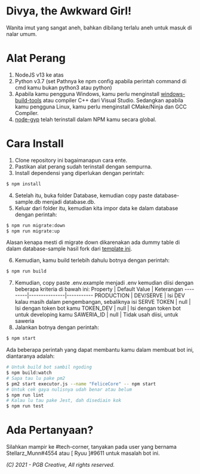# Divya, the Awkward Girl!
Wanita imut yang sangat aneh, bahkan dibilang terlalu aneh untuk masuk di nalar umum.

# Alat Perang
1. NodeJS v13 ke atas
2. Python v3.7 (set Pathnya ke npm config apabila perintah command di cmd kamu bukan python3 atau python)
3. Apabila kamu pengguna Windows, kamu perlu menginstall [windows-build-tools](https://github.com/felixrieseberg/windows-build-tools) atau compiler C++ dari Visual Studio. Sedangkan apabila kamu pengguna Linux, kamu perlu menginstall CMake/Ninja dan GCC Compiler.
4. [node-gyp](https://github.com/nodejs/node-gyp#installation) telah terinstall dalam NPM kamu secara global.

# Cara Install
1. Clone repository ini bagaimanapun cara ente.
2. Pastikan alat perang sudah terinstall dengan sempurna.
3. Install dependensi yang diperlukan dengan perintah:
```bash
$ npm install
```
4. Setelah itu, buka folder Database, kemudian copy paste database-sample.db menjadi database.db.
5. Keluar dari folder itu, kemudian kita impor data ke dalam database dengan perintah:
```bash
$ npm run migrate:down
$ npm run migrate:up
```
Alasan kenapa mesti di migrate down dikarenakan ada dummy table di dalam database-sample hasil fork dari [template ini](https://github.com/skymunn/Discord-Template/).

6. Kemudian, kamu build terlebih dahulu botnya dengan perintah:
```bash
$ npm run build
```
7. Kemudian, copy paste .env.example menjadi .env kemudian diisi dengan beberapa kriteria di bawah ini:
    Property | Default Value | Keterangan
    ---------|---------------|-----------
    PRODUCTION | DEV/SERVE | Isi DEV kalau masih dalam pengembangan, sebaliknya isi SERVE
    TOKEN | null | Isi dengan token bot kamu
    TOKEN_DEV | null | Isi dengan token bot untuk developing kamu
    SAWERIA_ID | null | Tidak usah diisi, untuk saweria
8. Jalankan botnya dengan perintah:
```bash
$ npm start
```

Ada beberapa perintah yang dapat membantu kamu dalam membuat bot ini, diantaranya adalah:
```bash
# Untuk build bot sambil ngoding
$ npm build:watch
# Sapa tau lu pake pm2
$ pm2 start executor.js --name "FeliceCore" -- npm start
# Untuk cek gaya nulisnya udah benar atau belum
$ npm run lint
# Kalau lu tau pake Jest, dah disediain kok
$ npm run test
```

# Ada Pertanyaan?
Silahkan mampir ke #tech-corner, tanyakan pada user yang bernama Stellarz_Munn#4554 atau [ Ryuu ]#9611 untuk masalah bot ini.

*(C) 2021 - PGB Creative, All rights reserved.*
